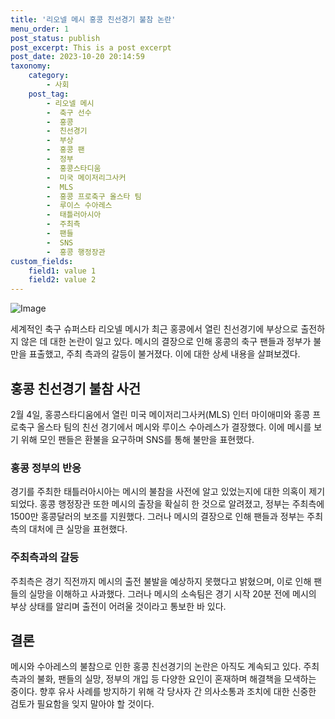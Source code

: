 ```yaml
---
title: '리오넬 메시 홍콩 친선경기 불참 논란'
menu_order: 1
post_status: publish
post_excerpt: This is a post excerpt
post_date: 2023-10-20 20:14:59
taxonomy:
    category:
        - 사회
    post_tag:
        - 리오넬 메시
        -  축구 선수
        -  홍콩
        -  친선경기
        -  부상
        -  홍콩 팬
        -  정부
        -  홍콩스타디움
        -  미국 메이저리그사커
        -  MLS
        -  홍콩 프로축구 올스타 팀
        -  루이스 수아레스
        -  태틀러아시아
        -  주최측
        -  팬들
        -  SNS
        -  홍콩 행정장관
custom_fields:
    field1: value 1
    field2: value 2
---
```


![Image](https://imgnews.pstatic.net/image/024/2024/02/06/0000087333_001_20240206141301005.png?type=w647)


세계적인 축구 슈퍼스타 리오넬 메시가 최근 홍콩에서 열린 친선경기에 부상으로 출전하지 않은 데 대한 논란이 일고 있다. 메시의 결장으로 인해 홍콩의 축구 팬들과 정부가 불만을 표출했고, 주최 측과의 갈등이 불거졌다. 이에 대한 상세 내용을 살펴보겠다.

## 홍콩 친선경기 불참 사건

2월 4일, 홍콩스타디움에서 열린 미국 메이저리그사커(MLS) 인터 마이애미와 홍콩 프로축구 올스타 팀의 친선 경기에서 메시와 루이스 수아레스가 결장했다. 이에 메시를 보기 위해 모인 팬들은 환불을 요구하며 SNS를 통해 불만을 표현했다.

### 홍콩 정부의 반응

경기를 주최한 태틀러아시아는 메시의 불참을 사전에 알고 있었는지에 대한 의혹이 제기되었다. 홍콩 행정장관 또한 메시의 출장을 확실히 한 것으로 알려졌고, 정부는 주최측에 1500만 홍콩달러의 보조를 지원했다. 그러나 메시의 결장으로 인해 팬들과 정부는 주최 측의 대처에 큰 실망을 표현했다.

### 주최측과의 갈등

주최측은 경기 직전까지 메시의 출전 불발을 예상하지 못했다고 밝혔으며, 이로 인해 팬들의 실망을 이해하고 사과했다. 그러나 메시의 소속팀은 경기 시작 20분 전에 메시의 부상 상태를 알리며 출전이 어려울 것이라고 통보한 바 있다.

## 결론

메시와 수아레스의 불참으로 인한 홍콩 친선경기의 논란은 아직도 계속되고 있다. 주최측과의 불화, 팬들의 실망, 정부의 개입 등 다양한 요인이 혼재하며 해결책을 모색하는 중이다. 향후 유사 사례를 방지하기 위해 각 당사자 간 의사소통과 조치에 대한 신중한 검토가 필요함을 잊지 말아야 할 것이다.
